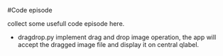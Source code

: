#Code episode

collect some usefull code episode here.

- dragdrop.py
implement drag and drop image operation, the app will accept the dragged image file and 
display it on central qlabel.
